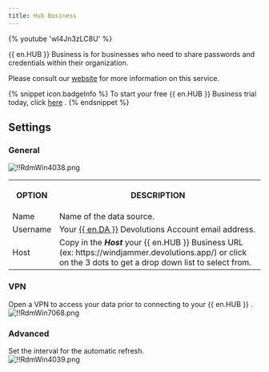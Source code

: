 ```yaml
---
title: Hub Business
---
```

{% youtube 'wI4Jn3zLC8U' %}  

{{ en.HUB }} Business is for businesses who need to share passwords and credentials within their organization.  

Please consult our [website](hhttps://devolutions.net/password-hub/) for more information on this service. 

{% snippet icon.badgeInfo %} 
To start your free {{ en.HUB }} Business trial today, click [here](https://devolutions.net/password-hub/business/sign-up) . 
{% endsnippet %}
 
## Settings 

### General 

![!!RdmWin4038.png](/img/en/rdm/windows/RdmWin4038.png) 

<table>
	<tr>
		<th>

OPTION 
		</th>
		<th>
DESCRIPTION 
		</th>
	</tr>
	<tr>
		<td>
Name 
		</td>
		<td>
Name of the data source. 
		</td>
	</tr>
	<tr>
		<td>
Username 
		</td>
		<td>
Your [{{ en.DA }}](https://portal.devolutions.com/) Devolutions Account email address. 
		</td>
	</tr>
	<tr>
		<td>
Host 
		</td>
		<td>
Copy in the ***Host*** your {{ en.HUB }} Business URL (ex: https<area>://windjammer.devolutions.app/) or click on the 3 dots to get a drop down list to select from. 
		</td>
	</tr>
</table>

### VPN 

Open a VPN to access your data prior to connecting to your {{ en.HUB }} .  
![!!RdmWin7068.png](/img/en/rdm/windows/RdmWin7068.png) 

### Advanced 

Set the interval for the automatic refresh.  
![!!RdmWin4039.png](/img/en/rdm/windows/RdmWin4039.png) 

